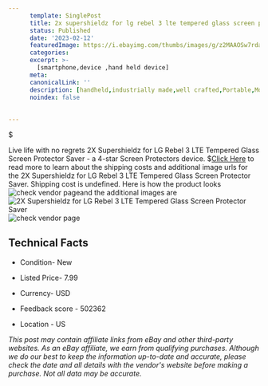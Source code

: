 ```yaml
---
      template: SinglePost
      title: 2x supershieldz for lg rebel 3 lte tempered glass screen protector saver
      status: Published
      date: '2023-02-12'
      featuredImage: https://i.ebayimg.com/thumbs/images/g/z2MAAOSw7rdae1yV/s-l225.jpg
      categories: 
      excerpt: >-
        [smartphone,device ,hand held device]
      meta:
      canonicalLink: ''
      description: [handheld,industrially made,well crafted,Portable,Mobile,Compact,Convenient,Lightweight,Maneuverable,Man-portable,Miniature,Carriable,Hand-held,Light,Holdable,Transportable,Mobile device,Pocket-sized,On-the-go,Wireless,Cordless,Compact size,Convenient size, smartphone,device ,hand held device]
      noindex: false
      
        
---
```

$

Live life with no regrets 2X Supershieldz for LG Rebel 3 LTE Tempered Glass Screen Protector Saver - a 4-star Screen Protectors device.
$[Click Here](https://www.ebay.com/itm/183061378687?hash=item2a9f4ef67f%3Ag%3Az2MAAOSw7rdae1yV&mkevt=1&mkcid=1&mkrid=711-53200-19255-0&campid=%253CePNCampaignId%253E&customid=%253CreferenceId%253E&toolid=10049) to read more to learn about the shipping costs and additional image urls for the 2X Supershieldz for LG Rebel 3 LTE Tempered Glass Screen Protector Saver. Shipping cost is undefined. Here is how the product looks ![check vendor page](https://i.ebayimg.com/thumbs/images/g/z2MAAOSw7rdae1yV/s-l225.jpg)and the additional images are![2X Supershieldz for LG Rebel 3 LTE Tempered Glass Screen Protector Saver](https://i.ebayimg.com/images/g/z2MAAOSw7rdae1yV/s-l1200.jpg)![check vendor page](https://origin-galleryplus.ebayimg.com/ws/web/183061378687_2_0_1/225x225.jpg,https://origin-galleryplus.ebayimg.com/ws/web/183061378687_3_0_1/225x225.jpg,https://origin-galleryplus.ebayimg.com/ws/web/183061378687_4_0_1/225x225.jpg,https://origin-galleryplus.ebayimg.com/ws/web/183061378687_5_0_1/225x225.jpg)



 ## Technical Facts 



     
      

 - Condition- New 


      

 - Listed Price- 7.99 


      

 - Currency- USD 


      

 - Feedback score - 502362 


      

 - Location - US 


      
      

 *_This post may contain affiliate links from eBay and other third-party websites. As an eBay affiliate, we earn from qualifying purchases. Although we do our best to keep the information up-to-date and accurate, please check the date and all details with the vendor's website before making a purchase. Not all data may be accurate._*







